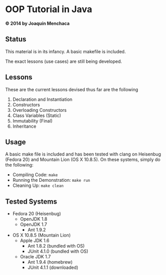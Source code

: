 # OOP Tutorial in Java
**© 2014 by Joaquín Menchaca**

## Status

This material is in its infancy. A basic makefile is included.

The exact lessons (use cases) are still being developed.

## Lessons

These are the current lessons devised thus far are the following

 1. Declaration and Instantiation
 2. Constructors
 3. Overloading Constructors
 4. Class Variables (Static)
 5. Immutability (Final)
 6. Inheritance

## Usage

A basic make file is included and has been tested with clang on Heisenbug (Fedora 20) and Mountain Lion (OS X 10.8.5).  On these systems, simply do the following:

* Compiling Code: ```make```
* Running the Demonstration: ```make run```
* Cleaning Up: ```make clean```

## Tested Systems

* Fedora 20 (Heisenbug)
  * OpenJDK 1.8
  * OpenJDK 1.7
    * Ant 1.9.2
* OS X 10.8.5 (Mountain Lion)
  * Apple JDK 1.6
    * Ant 1.8.2 (bundled with OS)
    * JUnit 4.1.0 (bundled with OS)
  * Oracle JDK 1.7
    * Ant 1.9.4 (homebrew)
    * JUnit 4.1.1 (downloaded)

